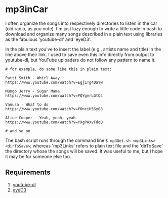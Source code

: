 # mp3inCar
I often organize the songs into respectively directories to listen in the car (old radio, as you note).
I'm just lazy enough to write a little code in bash to download and organize many songs described in a plain text using libraries as the fabulous 'youtube-dl' and 'eyeD3'.

In the plain text you've to insert the label (e.g., artists name and title) in the line above their link. I used to save even this info directly from output to youtube-dl, but YouTube uploaders do not follow any pattern to name it.

```
# for example, do some like this in plain text:

Patti Smith - Whirl Away
https://www.youtube.com/watch?v=EgjLTg4DaYw

Mungo Jerry - Sugar Mama
https://www.youtube.com/watch?v=PQYgvrLGtQ4

Vanusa - What to do
https://www.youtube.com/watch?v=fOnciH5Sy08

Alice Cooper - Yeah, yeah, yeah
https://www.youtube.com/watch?v=YXgPAXvFdqQ

# and so on
```

The bash script runs through the command line `$ mp3Get.sh <mp3Links> <dirToSave>`; whereas 'mp3Links' refers to plain text file and the 'dirToSave' the directory whose the songs will be saved. It was useful to me, but I hope it may be for someone else too. 

## Requirements
1. [youtube-dl](https://github.com/ytdl-org/youtube-dl/)
2. [eyeD3](https://github.com/nicfit/eyed3)

